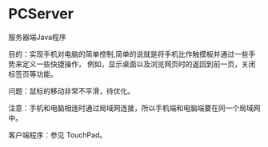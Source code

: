 PCServer
========

服务器端Java程序

目的：实现手机对电脑的简单控制,简单的说就是将手机比作触摸板并通过一些手势来定义一些快捷操作，
      例如，显示桌面以及浏览网页时的返回到前一页，关闭标签页等功能。

问题：鼠标的移动非常不平滑，待优化。

注意：手机和电脑相连时通过局域网连接，所以手机端和电脑端要在同一个局域网中。

客户端程序：参见 TouchPad。
